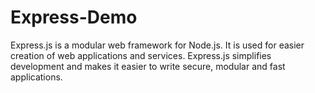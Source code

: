 # Express-Demo

Express.js is a modular web framework for Node.js. It is used for easier creation of web applications and services. Express.js simplifies development and makes it easier to write secure, modular and fast applications.
